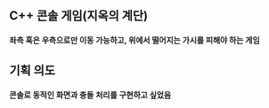 ## C++ 콘솔 게임(지옥의 계단)
#### 좌측 혹은 우측으로만 이동 가능하고, 위에서 떨어지는 가시를 피해야 하는 게임


## **기획 의도**
#### 콘솔로 동적인 화면과 충돌 처리를 구현하고 싶었음


